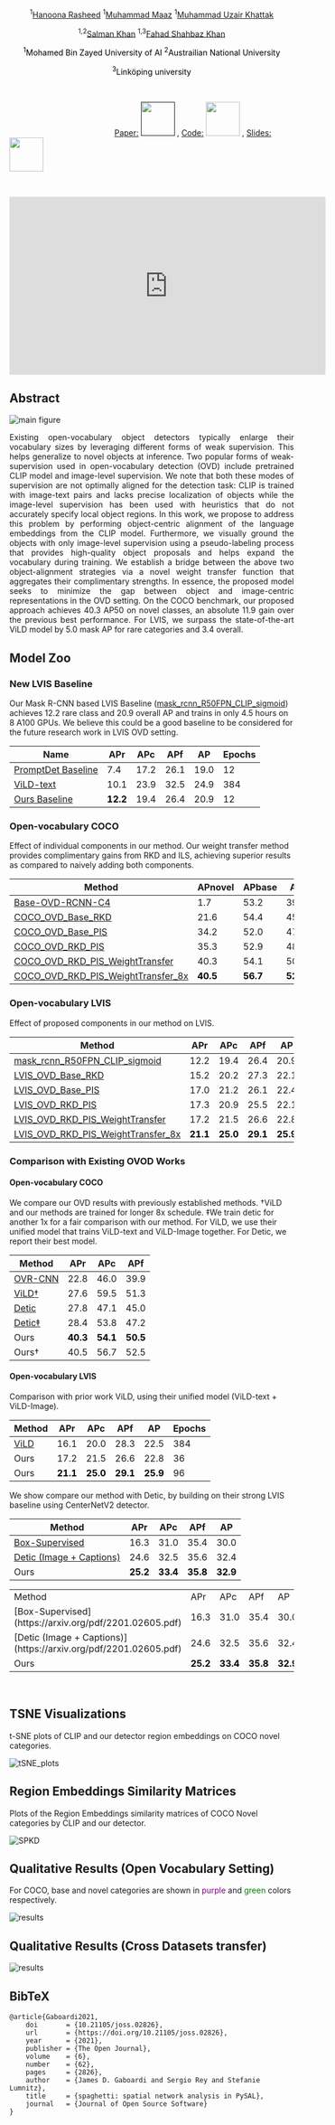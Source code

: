 


  <p align="center"> <sup>1</sup><a href="https://scholar.google.com/citations?user=yhDdEuEAAAAJ&hl=en&authuser=1&oi=sra">Hanoona Rasheed</a> <sup>1</sup><a href="https://scholar.google.com/citations?user=vTy9Te8AAAAJ&hl=en&authuser=1&oi=sra">Muhammad Maaz</a> <sup>1</sup><a href="https://scholar.google.com/citations?user=M6fFL4gAAAAJ&hl=en">Muhammad Uzair Khattak</a> </p> 
  <p align="center">
  <sup>1,2</sup><a href="https://salman-h-khan.github.io/">Salman Khan</a> <sup>1,3</sup><a href="https://scholar.google.es/citations?user=zvaeYnUAAAAJ&hl=en">Fahad Shahbaz Khan</a>
  </p> 
  

<p align="center" style="color:black;">
  <sup>1</sup>Mohamed Bin Zayed University of AI <sup>2</sup>Austrailian National University  </p>
  <p align="center" style="color:black;"> 
  <sup>3</sup>Linköping university </p>



<br>

&emsp;&emsp;&emsp;&emsp;&emsp;&emsp;&emsp;&emsp;&emsp;&emsp;&emsp;&emsp;&emsp; [Paper:](https://arxiv.org/abs/2206.10589) [<img height="60" src="docs/paper_icon.png" width="60" />]()  , [Code:](https://github.com/hanoonaR/object-centric-ovd) [<img height="60" src="docs/github_icon.png" width="60" />](https://github.com/hanoonaR/object-centric-ovd) , [Slides:](https://drive.google.com/file/d/1t0tthvh_-dd1BvcmokEb-3FUIaEE31DD/view) [<img height="60" src="docs/Slides.png" width="60" />](https://drive.google.com/file/d/1t0tthvh_-dd1BvcmokEb-3FUIaEE31DD/view)

<br>

<p align="center">
<iframe width="560" height="315" src="https://www.youtube.com/watch?v=JHkuK1mjP28" title="YouTube video player" frameborder="0" allow="accelerometer; autoplay; clipboard-write; encrypted-media; gyroscope; picture-in-picture" allowfullscreen></iframe>
</p>


## Abstract

![main figure](docs/OVD_block_diag.png)
<p align="justify">
Existing open-vocabulary object detectors typically enlarge their vocabulary sizes by leveraging 
different forms of weak supervision. This helps generalize to novel objects at inference. Two popular forms of 
 weak-supervision used in open-vocabulary detection (OVD) include pretrained CLIP model and image-level supervision.
 We note that both these modes of supervision are not optimally aligned for the detection task: CLIP is trained
 with image-text pairs and lacks precise localization of objects while the image-level supervision has been used with
 heuristics that do not accurately specify local object regions. In this work, we propose to address this problem by
 performing object-centric alignment  of the language embeddings from the CLIP model. Furthermore, we visually ground
 the objects with only image-level supervision using a pseudo-labeling process that provides high-quality object 
 proposals and helps expand the vocabulary during training. We establish a bridge between the above two
 object-alignment strategies via a novel weight transfer function that aggregates their complimentary strengths.
 In essence, the proposed model seeks to minimize the gap between object and image-centric representations in the
 OVD setting. On the COCO benchmark, our proposed approach achieves 40.3 AP50 on novel classes, an absolute 11.9
 gain over the previous best performance. For LVIS, we surpass the state-of-the-art ViLD model by 5.0 mask AP for rare
 categories and 3.4 overall. </p>
 
## Model Zoo

### New LVIS Baseline
Our Mask R-CNN based LVIS Baseline ([mask_rcnn_R50FPN_CLIP_sigmoid](https://github.com/hanoonaR/object-centric-ovd/blob/main/configs/lvis/mask_rcnn_R50FPN_CLIP_sigmoid.yaml)) 
achieves 12.2 rare class and 20.9 overall AP and trains in only 4.5 hours on 8 A100 GPUs. 
We believe this could be a good baseline to be considered for the future research work in LVIS OVD setting.

| Name                                                                                       | APr | APc | APf | AP | Epochs                                                                                                                                          |
|--------------------------------------------------------------------------------------------|------|----|---|------|------|
| [PromptDet Baseline](https://arxiv.org/abs/2203.16513)          | 7.4 | 17.2 | 26.1 | 19.0 | 12 |
| [ViLD-text](https://arxiv.org/abs/2104.13921)           | 10.1 | 23.9 | 32.5 | 24.9 | 384 |
| [Ours Baseline](https://github.com/hanoonaR/object-centric-ovd/blob/main/configs/lvis/mask_rcnn_R50FPN_CLIP_sigmoid.yaml)         | <b style="color:black;"> 12.2 </b> |  19.4 | 26.4 | 20.9 | 12 |



### Open-vocabulary COCO
Effect of individual components in our method. Our weight transfer method provides complimentary gains from RKD and ILS, achieving superior results as compared to naively adding both components.

| Method                                                                                       | APnovel | APbase | AP   | Download |
|--------------------------------------------------------------------------------------------|---------|--------|------|----------|
| [Base-OVD-RCNN-C4](https://github.com/hanoonaR/object-centric-ovd/blob/main/configs/coco/Base-OVD-RCNN-C4.yaml)                                     | 1.7     | 53.2   | 39.6 | [model](https://mbzuaiac-my.sharepoint.com/:u:/g/personal/hanoona_bangalath_mbzuai_ac_ae/EVLABS0bOahDqpRFOuzYR0YBzvVU-GiC4JMTsdSxMoUG4w?e=FqvWCT)                  |
| [COCO_OVD_Base_RKD](https://github.com/hanoonaR/object-centric-ovd/blob/main/configs/coco/COCO_OVD_Base_RKD.yaml)                                   | 21.6    | 54.4   | 45.8 | [model](https://mbzuaiac-my.sharepoint.com/:u:/g/personal/hanoona_bangalath_mbzuai_ac_ae/EamR9AJ8tBdJqYMf2Cn9tm8B0MoL4hpK2cavnsr0NKDcUA?e=WxNGRB)        |
| [COCO_OVD_Base_PIS](https://github.com/hanoonaR/object-centric-ovd/blob/main/configs/coco/COCO_OVD_Base_PIS.yaml)                                   | 34.2    | 52.0   | 47.4 | [model](https://mbzuaiac-my.sharepoint.com/:u:/g/personal/hanoona_bangalath_mbzuai_ac_ae/EQSUB_pxTalIiArcEPprzaABvC5CFg2Ti8u-gA6gZlljIA?e=LEUr6i)    |
| [COCO_OVD_RKD_PIS](https://github.com/hanoonaR/object-centric-ovd/blob/main/configs/coco/COCO_OVD_RKD_PIS.yaml)                                     | 35.3    | 52.9   | 48.3 | [model]() |
| [COCO_OVD_RKD_PIS_WeightTransfer](https://github.com/hanoonaR/object-centric-ovd/blob/main/configs/coco/COCO_OVD_RKD_PIS_WeightTransfer.yaml)       | 40.3    | 54.1   | 50.5 | [model](https://mbzuaiac-my.sharepoint.com/:u:/g/personal/hanoona_bangalath_mbzuai_ac_ae/Edj5sCOJjAFPqEH3gBrCj6UBRNl6qkanZoHiUDYkTsOHlg?e=SjR5q2)            |
| [COCO_OVD_RKD_PIS_WeightTransfer_8x](https://github.com/hanoonaR/object-centric-ovd/blob/main/configs/coco/COCO_OVD_RKD_PIS_WeightTransfer_8x.yaml) | <b style="color:black;"> 40.5 </b>   |  <b style="color:black;"> 56.7 </b>   | <b style="color:black;"> 52.5 </b>  | [model](https://mbzuaiac-my.sharepoint.com/:u:/g/personal/hanoona_bangalath_mbzuai_ac_ae/EUtwrJyDAO9GsI13MpyqyJ4BssrY1JZbaUhPnmFt4FJktA?e=9RxhZF) |

### Open-vocabulary LVIS
Effect of proposed components in our method on LVIS.


| Method                                                                                       | APr | APc | APf | AP | Download                                                                                                                                          |
|--------------------------------------------------------------------------------------------|------|----|---|------|---------------------------------------------------------------------------------------------------------------------------------------------------|
| [mask_rcnn_R50FPN_CLIP_sigmoid](https://github.com/hanoonaR/object-centric-ovd/blob/main/configs/lvis/mask_rcnn_R50FPN_CLIP_sigmoid.yaml)           | 12.2 | 19.4 | 26.4 | 20.9 | [model](https://mbzuaiac-my.sharepoint.com/:u:/g/personal/hanoona_bangalath_mbzuai_ac_ae/EYtGSw6Cmt5JrrjIWV9rfdwBm_ncdhHuIjxJgE9BHv8d2g?e=kVcxb3) |
| [LVIS_OVD_Base_RKD](https://github.com/hanoonaR/object-centric-ovd/blob/main/configs/lvis/LVIS_OVD_Base_RKD.yaml)                                   | 15.2 | 20.2 | 27.3 | 22.1 | [model](https://mbzuaiac-my.sharepoint.com/:u:/g/personal/hanoona_bangalath_mbzuai_ac_ae/EXKueSpvtGNLmjvb3iLeK8UBZ_Zawjna4Uy5EmmnafwOtw?e=45Hsu6) |
| [LVIS_OVD_Base_PIS](https://github.com/hanoonaR/object-centric-ovd/blob/main/configs/lvis/LVIS_OVD_Base_PIS.yaml)                                   | 17.0 | 21.2 | 26.1 | 22.4 | [model](https://mbzuaiac-my.sharepoint.com/:u:/g/personal/hanoona_bangalath_mbzuai_ac_ae/ERr8V8v5Mp9NioxQ2GG_QnIB8SUzNN5NqfGWIXPIifgBmw?e=nls03R) |
| [LVIS_OVD_RKD_PIS](https://github.com/hanoonaR/object-centric-ovd/blob/main/configs/lvis/LVIS_OVD_RKD_PIS.yaml)                                     | 17.3 | 20.9 | 25.5 | 22.1 | [model](https://mbzuaiac-my.sharepoint.com/:u:/g/personal/hanoona_bangalath_mbzuai_ac_ae/EeLjE7LRTmdHhreI-baMncYBTGUadRF9kxHVYjC700L7Xg?e=TrI3oi) |
| [LVIS_OVD_RKD_PIS_WeightTransfer](https://github.com/hanoonaR/object-centric-ovd/blob/main/configs/lvis/LVIS_OVD_RKD_PIS_WeightTransfer.yaml)       | 17.2 | 21.5 | 26.6 | 22.8 | [model](https://mbzuaiac-my.sharepoint.com/:u:/g/personal/hanoona_bangalath_mbzuai_ac_ae/ETZ6xlqmIxlEiee7Nj1G2I8BE6iaY7ArFEAEVHohQJCamg?e=mfP1Mh) |
| [LVIS_OVD_RKD_PIS_WeightTransfer_8x](https://github.com/hanoonaR/object-centric-ovd/blob/main/configs/lvis/LVIS_OVD_RKD_PIS_WeightTransfer_8x.yaml) | <b style="color:black;"> 21.1 </b> | <b style="color:black;"> 25.0 </b> | <b style="color:black;"> 29.1 </b>  | <b style="color:black;"> 25.9 </b> | [model](https://mbzuaiac-my.sharepoint.com/:u:/g/personal/hanoona_bangalath_mbzuai_ac_ae/EV8g8qped_FCugaB83jeW6EBHBAgWf9ajXv_TeLEGiPMtg?e=wsac5n) |

### Comparison with Existing OVOD Works

#### Open-vocabulary COCO
We compare our OVD results with previously established methods.  †ViLD and our methods are trained for longer 8x schedule. ‡We train detic for another 1x for a fair comparison with our method.  For ViLD, we use their unified model that trains ViLD-text and ViLD-Image together. For Detic, we report their best model.

| Method                                                                                                                                       | APr | APc | APf  |                                                                                                                                         
|----------------------------------------------------------------------------------------------------------------------------------------------|------|----|------|
| [OVR-CNN](https://openaccess.thecvf.com/content/CVPR2021/papers/Zareian_Open-Vocabulary_Object_Detection_Using_Captions_CVPR_2021_paper.pdf) | 22.8 | 46.0 | 39.9 | 
| [ViLD†](https://arxiv.org/pdf/2104.13921.pdf)                                                                                                | 27.6 | 59.5 | 51.3 | 
| [Detic](https://arxiv.org/pdf/2201.02605.pdf)                                                                                                | 27.8 | 47.1 | 45.0 | 
| [Detic‡](https://arxiv.org/pdf/2201.02605.pdf)                                                                                               | 28.4 | 53.8 | 47.2 | 
| Ours                                                                                                                                         | <b style="color:black;"> 40.3 </b>    | <b style="color:black;"> 54.1 </b>   | <b style="color:black;"> 50.5 </b>  |
| Ours†                                                                                                                                         | 40.5    | 56.7   | 52.5 |

 
#### Open-vocabulary LVIS

Comparison with prior work ViLD, using their unified model (ViLD-text + ViLD-Image).


| Method                                                                                       | APr | APc | APf | AP | Epochs                                                                                                                                          |
|--------------------------------------------------------------------------------------------|------|----|---|------|------|
| [ViLD](https://arxiv.org/pdf/2203.14940.pdf)          | 16.1 | 20.0 | 28.3 | 22.5 | 384 |
| Ours           | 17.2 | 21.5 | 26.6 | 22.8 | 36 |
| Ours         | <b style="color:black;"> 21.1 </b> | <b style="color:black;"> 25.0 </b> | <b style="color:black;"> 29.1 </b> | <b style="color:black;"> 25.9 </b> | 96 |


   
We show compare our method with Detic, by building on their strong LVIS baseline using CenterNetV2 detector.

| Method                                                                                       | APr | APc | APf | AP |                                                                                                                                          
|--------------------------------------------------------------------------------------------|------|----|---|------|
| [Box-Supervised](https://arxiv.org/pdf/2201.02605.pdf)          | 16.3 | 31.0 | 35.4 | 30.0 |
| [Detic (Image + Captions)](https://arxiv.org/pdf/2201.02605.pdf)           | 24.6 | 32.5 | 35.6 | 32.4 |
| Ours         | <b style="color:black;"> 25.2 </b> |  <b style="color:black;"> 33.4 </b>  | <b style="color:black;"> 35.8 </b> | <b style="color:black;"> 32.9 </b>  |


<table  border="0">
<tbody>
<tr>
<td>Method</td>
<td>APr</td>
<td>APc</td>
<td>APf</td>
<td>AP</td>
</tr>
<tr>
<td>[Box-Supervised](https://arxiv.org/pdf/2201.02605.pdf)</td>
<td>16.3</td>
<td>31.0</td>
<td>35.4</td>
<td>30.0</td>
</tr>
<tr>
<td>[Detic (Image + Captions)](https://arxiv.org/pdf/2201.02605.pdf)</td>
<td> 24.6 </td>
<td> 32.5 </td>
<td> 35.6 </td>
<td> 32.4 </td>
</tr>
<tr>
<td>Ours</td>
<td> <b style="color:black;"> 25.2 </b></td>
<td> <b style="color:black;"> 33.4 </b></td>
<td><b style="color:black;"> 35.8 </b></td>
<td><b style="color:black;"> 32.9 </b></td>
</tr>
</tbody>
</table>


<br/> 

## TSNE Visualizations

t-SNE plots of CLIP and our detector region embeddings on COCO novel categories.

![tSNE_plots](docs/tSNE_plots.png)


## Region Embeddings Similarity Matrices

Plots of the Region Embeddings similarity matrices of COCO Novel categories by CLIP and our detector. 

![SPKD](docs/similarity_matrix.png)


## Qualitative Results (Open Vocabulary Setting)

For COCO, base and novel categories are shown in <font color="purple">purple</font> and <font color="green">green</font> colors respectively.

![results](docs/coco_lvis.jpg)

## Qualitative Results (Cross Datasets transfer)

![results](docs/cross_data.jpg)


## BibTeX
```
@article{Gaboardi2021,
    doi       = {10.21105/joss.02826},
    url       = {https://doi.org/10.21105/joss.02826},
    year      = {2021},
    publisher = {The Open Journal},
    volume    = {6},
    number    = {62},
    pages     = {2826},
    author    = {James D. Gaboardi and Sergio Rey and Stefanie Lumnitz},
    title     = {spaghetti: spatial network analysis in PySAL},
    journal   = {Journal of Open Source Software}
}
```
